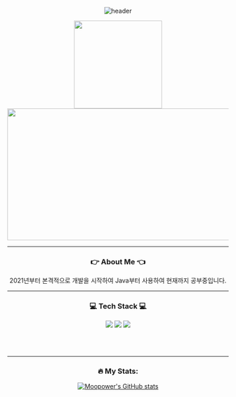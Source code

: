<div align=center>

![header](https://capsule-render.vercel.app/api?type=Egg&color=timeAuto&fontAlign=50&fontAlignY=30&text=Hello%20I'm%20SuYong&desc=&descAlign=70&descAlignY=55&height=200&fontSize=60&fontColor=ffffff)

<div id="header" align="center">
  <img src="https://media.giphy.com/media/QTfX9Ejfra3ZmNxh6B/giphy.gif" width="200"/>
</div>

<div align="center">
  <a href="https://github.com/suyong1213"/></a>
</div>

<div id="badges" align="center">
  <img src="https://komarev.com/ghpvc/?username=moonpower&style=flat-square&color=blue" alt=""/>
</div>
<div align="center">
  <img src="https://media.giphy.com/media/dWesBcTLavkZuG35MI/giphy.gif" width="600" height="300"/>
</div>

---

### 👉 About Me 👈

 2021년부터 본격적으로 개발을 시작하여 Java부터 사용하여 현재까지 공부중입니다.

---

### 💻 Tech Stack 💻

<img src="https://img.shields.io/badge/HTML5-E34F26?style=flat&logo=html5&logoColor=black"/>
<img src="https://img.shields.io/badge/JavaScript-F7DF1E?style=flat&logo=JavaScript&logoColor=black"/>
<img src="https://img.shields.io/badge/JQuery-0769AD?style=flat&logo=jquery&logoColor=black"/>

<br/><br/>


---

### 🔥 My Stats:
[![Moopower's GitHub stats](https://github-readme-stats.vercel.app/api?username=moonpower)](https://github.com/anuraghazra/github-readme-stats)

